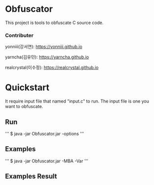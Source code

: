 # Obfuscator

This project is tools to obfuscate C source code.

### Contributer

yonniii(강서연): <https://yonniii.github.io>

yarncha(김유민): <https://yarncha.github.io>

realcrystal(이수정): <https://realcrystal.github.io> 


# Quickstart

It require input file that named "input.c" to run. The input file is one you want to obfuscate.

## Run

'''
$ java -jar Obfuscator.jar -options
'''

## Examples

'''
$ java -jar Obfuscator.jar -MBA -Var
'''

## Examples Result


